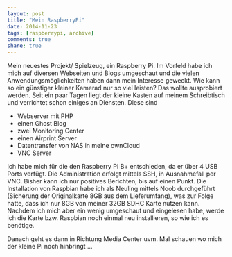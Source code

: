 ```yaml
---
layout: post
title: "Mein RaspberryPi"
date: 2014-11-23
tags: [raspberrypi, archive]
comments: true
share: true
---
```


Mein neuestes Projekt/ Spielzeug, ein Raspberry Pi.
Im Vorfeld habe ich mich auf diversen Webseiten und Blogs umgeschaut und die vielen Anwendungsmöglichkeiten haben dann mein Interesse geweckt.
Wie kann so ein günstiger kleiner Kamerad nur so viel leisten? Das wollte ausprobiert werden.
Seit ein paar Tagen liegt der kleine Kasten auf meinem Schreibtisch und verrichtet schon einiges an Diensten. 
Diese sind

* Webserver mit PHP
* einen Ghost Blog
* zwei Monitoring Center
* einen Airprint Server
* Datentransfer von NAS in meine ownCloud
* VNC Server

Ich habe mich für die den Raspberry Pi B+ entschieden, da er über 4 USB Ports verfügt. 
Die Administration erfolgt mittels SSH, in Ausnahmefall per VNC. Bisher kann ich nur positives Berichten, bis auf einen Punkt. Die Installation von Raspbian habe ich als Neuling mittels Noob durchgeführt (Sicherung der Originalkarte 8GB aus dem Lieferumfang), was zur Folge hatte, dass ich nur 8GB von meiner 32GB SDHC Karte nutzen kann. 
Nachdem ich mich aber ein wenig umgeschaut und eingelesen habe, werde ich die Karte bzw. Raspbian noch einmal neu installieren, so wie ich es benötige.

Danach geht es dann in Richtung Media Center uvm.
Mal schauen wo mich der kleine Pi noch hinbringt ...